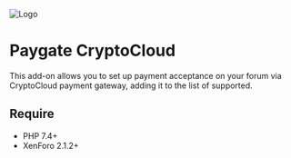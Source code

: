 ![Logo](https://cryptocloud.plus/_nuxt/img/logo.a6a93c4.svg)

# Paygate CryptoCloud

This add-on allows you to set up payment acceptance on your forum via CryptoCloud payment gateway, adding it to the list of supported.

## Require
- PHP 7.4+
- XenForo 2.1.2+
